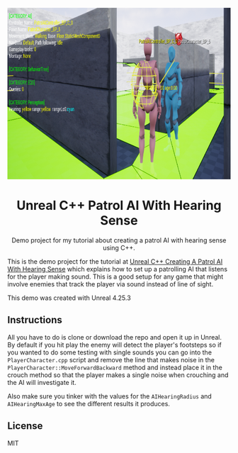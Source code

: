 <p align="center">
  <img width="876" height="387" src="https://github.com/robertcorponoi/graphics/blob/master/unreal-creating-a-patrol-ai-with-hearing-sense/testing.png?raw=true">
</p>

<h1 align="center">Unreal C++ Patrol AI With Hearing Sense</h1>

<p align="center">Demo project for my tutorial about creating a patrol AI with hearing sense using C++.<p>

This is the demo project for the tutorial at [Unreal C++ Creating A Patrol AI With Hearing Sense](https://robertcorponoi.com/unreal-c-creating-a-patrol-ai-with-hearing-sense/) which explains how to set up a patrolling AI that listens for the player making sound. This is a good setup for any game that might involve enemies that track the player via sound instead of line of sight.

This demo was created with Unreal 4.25.3

## Instructions

All you have to do is clone or download the repo and open it up in Unreal. By default if you hit play the enemy will detect the player's footsteps so if you wanted to do some testing with single sounds you can go into the `PlayerCharacter.cpp` script and remove the line that makes noise in the `PlayerCharacter::MoveForwardBackward` method and instead place it in the crouch method so that the player makes a single noise when crouching and the AI will investigate it.

Also make sure you tinker with the values for the `AIHearingRadius` and `AIHearingMaxAge` to see the different results it produces.

## **License**

MIT
